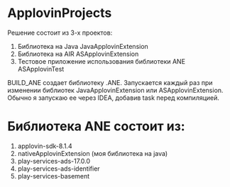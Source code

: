 # ApplovinProjects


Решение состоит из 3-х проектов:
1. Библиотека на Java JavaApplovinExtension
2. Библиотека на AIR ASApplovinExtension
3. Тестовое приложение использования библиотеки ANE ASApplovinTest

BUILD_ANE создает библиотеку .ANE. Запускается каждый раз при изменении библиотек JavaApplovinExtension или ASApplovinExtension.
Обычно я запускаю ее через IDEA, добавив task перед компиляцией.

# Библиотека ANE состоит из:
  1. applovin-sdk-8.1.4
  2. nativeApplovinExtension (моя библиотека на java)
  3. play-services-ads-17.0.0
  4. play-services-ads-identifier
  5. play-services-basement
